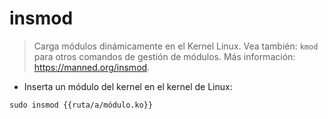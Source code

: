 # insmod

> Carga módulos dinámicamente en el Kernel Linux.
> Vea también: `kmod` para otros comandos de gestión de módulos.
> Más información: <https://manned.org/insmod>.

- Inserta un módulo del kernel en el kernel de Linux:

`sudo insmod {{ruta/a/módulo.ko}}`
